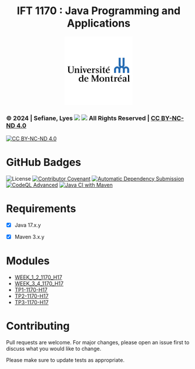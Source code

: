 <h1 align="center">IFT 1170 : Java Programming and Applications</h1>

<p align="center">
    <img src="https://raw.githubusercontent.com/lyes-sefiane/udem-java-programming-and-applications/refs/heads/main/images/universite-de-montreal-logo.png" width="37%"/>
</p>


### © 2024 | Sefiane, Lyes <img src="https://raw.githubusercontent.com/wiki/lyes-sefiane/grocery-items-management-application/images/algeria-flag-icon.png" width="2%"> <img src="https://raw.githubusercontent.com/wiki/lyes-sefiane/grocery-items-management-application/images/canada-flag-icon.png" width="2%"> All Rights Reserved | [CC BY-NC-ND 4.0](https://creativecommons.org/licenses/by-nc-nd/4.0/)

[![CC BY-NC-ND 4.0][cc-by-nc-nd-image]][cc-by-nc-nd]

[cc-by-nc-nd]: http://creativecommons.org/licenses/by-nc-nd/4.0/
[cc-by-nc-nd-image]: https://licensebuttons.net/l/by-nc-nd/4.0/88x31.png
[cc-by-nc-nd-shield]: https://img.shields.io/badge/License-CC%20BY--NC--ND%204.0-lightgrey.svg

# GitHub Badges

![License](https://img.shields.io/static/v1?label=License&message=CC-BY-NC-ND-4.0&color=green)
[![Contributor Covenant](https://img.shields.io/badge/Contributor%20Covenant-2.1-4baaaa.svg)](code_of_conduct.md)
[![Automatic Dependency Submission](https://github.com/lyes-sefiane/udem-java-programming-and-applications/actions/workflows/dependency-graph/auto-submission/badge.svg)](https://github.com/lyes-sefiane/udem-java-programming-and-applications/actions/workflows/dependency-graph/auto-submission)
[![CodeQL Advanced](https://github.com/lyes-sefiane/udem-java-programming-and-applications/actions/workflows/codeql.yml/badge.svg)](https://github.com/lyes-sefiane/udem-java-programming-and-applications/actions/workflows/codeql.yml)
[![Java CI with Maven](https://github.com/lyes-sefiane/udem-java-programming-and-applications/actions/workflows/maven.yml/badge.svg)](https://github.com/lyes-sefiane/udem-java-programming-and-applications/actions/workflows/maven.yml)

# Requirements

- [x] Java 17.x.y
- [x] Maven 3.x.y


# Modules

- [WEEK_1_2_1170_H17](https://github.com/lyes-sefiane/udem-java-programming-and-applications/tree/main/WEEK_1_2_1170_H17)
- [WEEK_3_4_1170_H17](https://github.com/lyes-sefiane/udem-java-programming-and-applications/tree/main/WEEK_3_4_1170_H17)
- [TP1-1170-H17](https://github.com/lyes-sefiane/udem-java-programming-and-applications/tree/main/TP1_1170_H17)
- [TP2-1170-H17](https://github.com/lyes-sefiane/udem-java-programming-and-applications/tree/main/TP2_1170_H17)
- [TP3-1170-H17](https://github.com/lyes-sefiane/udem-java-programming-and-applications/tree/main/TP3_1170_H17)


# Contributing

Pull requests are welcome. For major changes, please open an issue first to discuss what you would like to change.

Please make sure to update tests as appropriate.